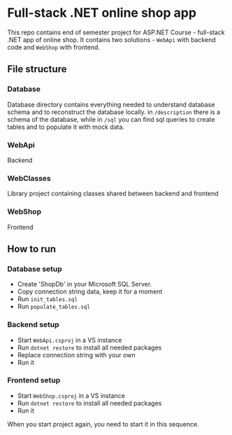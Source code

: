 # Full-stack .NET online shop app
This repo contains end of semester project for ASP.NET Course - full-stack .NET app of online shop.
It contains two solutions - `WebApi` with backend code and `WebShop` with frontend.

## File structure
### Database
Database directory contains everything needed to understand database schema and to reconstruct the database locally.
in `/description` there is a schema of the database, while in `/sql` you can find sql queries to create tables and to populate it with mock data.
### WebApi
Backend
### WebClasses
Library project containing classes shared between backend and frontend
### WebShop
Frontend

## How to run
### Database setup
- Create 'ShopDb' in your Microsoft SQL Server.
- Copy connection string data, keep it for a moment
- Run `init_tables.sql`
- Run `populate_tables.sql`
### Backend setup
- Start `WebApi.csproj` in a VS instance
- Run `dotnet restore` to install all needed packages
- Replace connection string with your own
- Run it
### Frontend setup
- Start `WebShop.csproj` in a VS instance
- Run `dotnet restore` to install all needed packages
- Run it


When you start project again, you need to start it in this sequence.